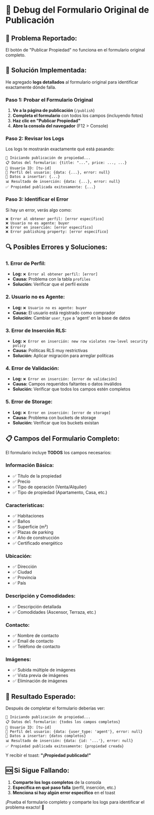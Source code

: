 # 🔧 Debug del Formulario Original de Publicación

## 🚨 **Problema Reportado:**
El botón de "Publicar Propiedad" no funciona en el formulario original completo.

## 🚀 **Solución Implementada:**

He agregado **logs detallados** al formulario original para identificar exactamente dónde falla.

### **Paso 1: Probar el Formulario Original**

1. **Ve a la página de publicación** (`/publish`)
2. **Completa el formulario** con todos los campos (incluyendo fotos)
3. **Haz clic en "Publicar Propiedad"**
4. **Abre la consola del navegador** (F12 > Console)

### **Paso 2: Revisar los Logs**

Los logs te mostrarán exactamente qué está pasando:

```
🚀 Iniciando publicación de propiedad...
📋 Datos del formulario: {title: "...", price: ..., ...}
👤 Usuario ID: [tu-id]
👤 Perfil del usuario: {data: {...}, error: null}
📝 Datos a insertar: {...}
📊 Resultado de inserción: {data: {...}, error: null}
✅ Propiedad publicada exitosamente: {...}
```

### **Paso 3: Identificar el Error**

Si hay un error, verás algo como:

```
❌ Error al obtener perfil: [error específico]
❌ Usuario no es agente: buyer
❌ Error en inserción: [error específico]
❌ Error publishing property: [error específico]
```

## 🔍 **Posibles Errores y Soluciones:**

### **1. Error de Perfil:**
- **Log:** `❌ Error al obtener perfil: [error]`
- **Causa:** Problema con la tabla `profiles`
- **Solución:** Verificar que el perfil existe

### **2. Usuario no es Agente:**
- **Log:** `❌ Usuario no es agente: buyer`
- **Causa:** El usuario está registrado como comprador
- **Solución:** Cambiar `user_type` a 'agent' en la base de datos

### **3. Error de Inserción RLS:**
- **Log:** `❌ Error en inserción: new row violates row-level security policy`
- **Causa:** Políticas RLS muy restrictivas
- **Solución:** Aplicar migración para arreglar políticas

### **4. Error de Validación:**
- **Log:** `❌ Error en inserción: [error de validación]`
- **Causa:** Campos requeridos faltantes o datos inválidos
- **Solución:** Verificar que todos los campos estén completos

### **5. Error de Storage:**
- **Log:** `❌ Error en inserción: [error de storage]`
- **Causa:** Problema con buckets de storage
- **Solución:** Verificar que los buckets existan

## 📋 **Campos del Formulario Completo:**

El formulario incluye **TODOS** los campos necesarios:

### **Información Básica:**
- ✅ Título de la propiedad
- ✅ Precio
- ✅ Tipo de operación (Venta/Alquiler)
- ✅ Tipo de propiedad (Apartamento, Casa, etc.)

### **Características:**
- ✅ Habitaciones
- ✅ Baños
- ✅ Superficie (m²)
- ✅ Plazas de parking
- ✅ Año de construcción
- ✅ Certificado energético

### **Ubicación:**
- ✅ Dirección
- ✅ Ciudad
- ✅ Provincia
- ✅ País

### **Descripción y Comodidades:**
- ✅ Descripción detallada
- ✅ Comodidades (Ascensor, Terraza, etc.)

### **Contacto:**
- ✅ Nombre de contacto
- ✅ Email de contacto
- ✅ Teléfono de contacto

### **Imágenes:**
- ✅ Subida múltiple de imágenes
- ✅ Vista previa de imágenes
- ✅ Eliminación de imágenes

## 🎯 **Resultado Esperado:**

Después de completar el formulario deberías ver:

```
🚀 Iniciando publicación de propiedad...
📋 Datos del formulario: {todos los campos completos}
👤 Usuario ID: [tu-id]
👤 Perfil del usuario: {data: {user_type: 'agent'}, error: null}
📝 Datos a insertar: {datos completos}
📊 Resultado de inserción: {data: {id: '...'}, error: null}
✅ Propiedad publicada exitosamente: {propiedad creada}
```

Y recibir el toast: **"¡Propiedad publicada!"**

## 🆘 **Si Sigue Fallando:**

1. **Comparte los logs completos** de la consola
2. **Especifica en qué paso falla** (perfil, inserción, etc.)
3. **Menciona si hay algún error específico** en el toast

¡Prueba el formulario completo y comparte los logs para identificar el problema exacto! 🚀
